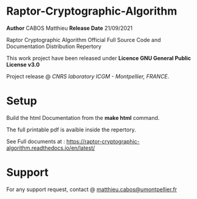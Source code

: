 # Raptor-Cryptographic-Algorithm

**Author**  CABOS Matthieu
**Release Date** 21/09/2021

Raptor Cryptographic Algorithm Official Full Source Code and Documentation Distribution Repertory

This work project have been released under **Licence GNU General Public License v3.0** 

Project release @ *CNRS laboratory ICGM - Montpellier, FRANCE*.

# Setup

Build the html Documentation from the **make html** command.

The full printable pdf is avaible inside the repertory.

See Full documents at : https://raptor-cryptographic-algorithm.readthedocs.io/en/latest/

# Support

For any support request, contact @ matthieu.cabos@umontpellier.fr

